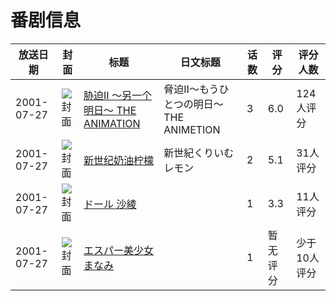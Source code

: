 # 番剧信息

|放送日期|封面|标题|日文标题|话数|评分|评分人数|
|---|---|---|---|---|---|---|
|2001-07-27|![封面](https://bangumi.tv/img/no_icon_subject.png)|[胁迫Ⅱ ～另一个明日～ THE ANIMATION](https://bangumi.tv/subject/63025)|脅迫Ⅱ～もうひとつの明日～ THE ANIMETION|3|6.0|124人评分|
|2001-07-27|![封面](https://bangumi.tv/img/no_icon_subject.png)|[新世纪奶油柠檬](https://bangumi.tv/subject/101962)|新世紀くりいむレモン|2|5.1|31人评分|
|2001-07-27|![封面](https://bangumi.tv/img/no_icon_subject.png)|[ドール 沙綾](https://bangumi.tv/subject/147323)||1|3.3|11人评分|
|2001-07-27|![封面](https://bangumi.tv/img/no_icon_subject.png)|[エスパー美少女まなみ](https://bangumi.tv/subject/234759)||1|暂无评分|少于10人评分|
